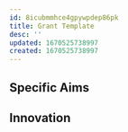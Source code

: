 ```yaml
---
id: 8icubmmhce4gpywpdep86pk
title: Grant Template
desc: ''
updated: 1670525738997
created: 1670525738997
---
```


## Specific Aims

## Innovation
